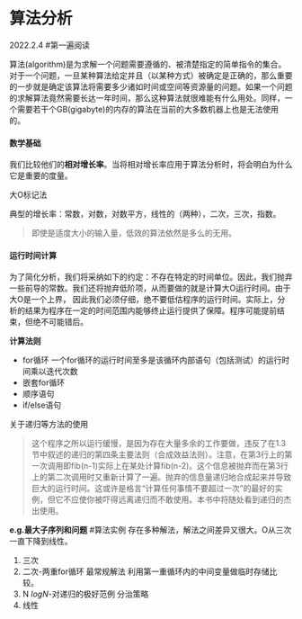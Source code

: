 # 算法分析



2022.2.4 #第一遍阅读

算法(algorithm)是为求解一个问题需要遵循的、被清楚指定的简单指令的集合。对于一个问题，一旦某种算法给定并且（以某种方式）被确定是正确的，那么重要的一步就是确定该算法将需要多少诸如时间或空间等资源量的问题。如果一个问题的求解算法竟然需要长达一年时间，那么这种算法就很难能有什么用处。同样，一个需要若干个GB(gigabyte)的内存的算法在当前的大多数机器上也是无法使用的。

#### 数学基础

我们比较他们的**相对增长率**。当将相对增长率应用于算法分析时，将会明白为什么它是重要的度量。

大O标记法

典型的增长率：常数，对数，对数平方，线性的（两种），二次，三次，指数。

> 即使是适度大小的输入量，低效的算法依然是多么的无用。

#### 运行时间计算

为了简化分析，我们将采纳如下的约定：不存在特定的时间单位。因此，我们抛弃一些前导的常数。我们还将抛弃低阶项，从而要做的就是计算大O运行时间。由于大O是一个上界， 因此我们必须仔细，绝不要低估程序的运行时间。实际上，分析的结果为程序在一定的时间范围内能够终止运行提供了保障。程序可能提前结束，但绝不可能错后。

**计算法则**

* for循环 一个for循环的运行时间至多是该循环内部语句（包括测试）的运行时间乘以迭代次数
* 嵌套for循环
* 顺序语句
* if/else语句

关于递归等方法的使用

> 这个程序之所以运行缓慢，是因为存在大量多余的工作要做，违反了在1.3节中叙述的递归的第四条主要法则（合成效益法则）。注意，在第3行上的第一次调用即fib(n-1)实际上在某处计算fib(n-2)。这个信息被抛弃而在第3行上的第二次调用时又重新计算了一遍。抛弃的信息量递归地合成起来并导致巨大的运行时间。这或许是格言“计算任何事情不要超过一次”的最好的实例，但它不应使你被吓得远离递归而不敢使用。本书中将随处看到递归的杰出使用。

**e.g.最大子序列和问题** #算法实例 存在多种解法，解法之间差异又很大。O从三次一直下降到线性。

1. 三次
2. 二次-两重for循环 最常规解法 利用第一重循环内的中间变量做临时存储比较。
3. N _logN_-对递归的极好范例 分治策略
4. 线性
